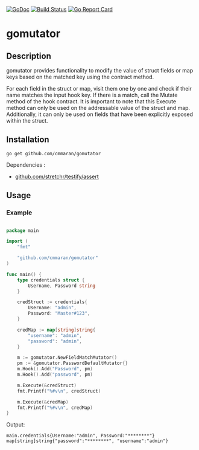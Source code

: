 [![GoDoc](https://godoc.org/github.com/cmmaran/gomutator?status.svg)](https://godoc.org/github.com/cmmaran/gomutator)
[![Build Status](https://travis-ci.org/cmmaran/gomutator.svg)](https://travis-ci.org/cmmaran/gomutator)
[![Go Report Card](https://goreportcard.com/badge/github.com/cmmaran/gomutator)](https://goreportcard.com/report/github.com/cmmaran/gomutator)

# gomutator

## Description

gomutator provides functionality to modify the value of struct fields or map keys based on the matched key using the contract method.

For each field in the struct or map, visit them one by one and check if their name matches the input hook key. If there is a match, call the Mutate method of the hook contract. It is important to note that this Execute method can only be used on the addressable value of the struct and map. Additionally, it can only be used on fields that have been explicitly exposed within the struct. 

## Installation

```
go get github.com/cmmaran/gomutator
```

Dependencies :
* [github.com/stretchr/testify/assert](https://github.com/stretchr/testify#assert-package)

## Usage

### Example

```go

package main

import (
	"fmt"

	"github.com/cmmaran/gomutator"
)

func main() {
	type credentials struct {
		Username, Password string
	}

	credStruct := credentials{
		Username: "admin",
		Password: "Master#123",
	}

	credMap := map[string]string{
		"username": "admin",
		"password": "admin",
	}

	m := gomutator.NewFieldMatchMutator()
	pm := &gomutator.PasswordDefaultMutator{}
	m.Hook().Add("Password", pm)
	m.Hook().Add("password", pm)

	m.Execute(&credStruct)
	fmt.Printf("%#v\n", credStruct)

	m.Execute(&credMap)
	fmt.Printf("%#v\n", credMap)
}

```

Output:
```
main.credentials{Username:"admin", Password:"********"}
map[string]string{"password":"********", "username":"admin"}
```